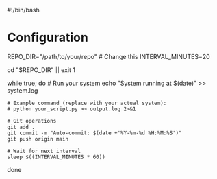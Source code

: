 #!/bin/bash

# Configuration
REPO_DIR="/path/to/your/repo"  # Change this
INTERVAL_MINUTES=20

cd "$REPO_DIR" || exit 1

while true; do
    # Run your system
    echo "System running at $(date)" >> system.log
    
    # Example command (replace with your actual system):
    # python your_script.py >> output.log 2>&1
    
    # Git operations
    git add .
    git commit -m "Auto-commit: $(date +'%Y-%m-%d %H:%M:%S')"
    git push origin main
    
    # Wait for next interval
    sleep $((INTERVAL_MINUTES * 60))
done
